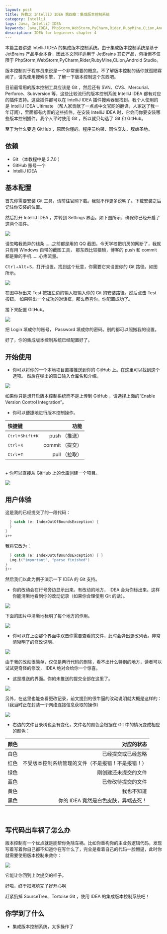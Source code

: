 ```yaml
---
layout: post
title: 传教之 IntelliJ IDEA 第四章：集成版本控制系统
category: IntelliJ
tags: Java, IntelliJ IDEA
keywords: Java,IDEA, PhpStorm,WebStorm,PyCharm,Rider,RubyMine,CLion,Android Studio,Git,GitHub
description: IDEA for beginners chapter 4
---
```


本篇主要讲述 IntelliJ IDEA 的集成版本控制系统。由于集成版本控制系统是基于 JetBrains 产品平台本身，因此本文同样适用于 JetBrains 其它产品，包括但不仅限于 PhpStorm,WebStorm,PyCharm,Rider,RubyMine,CLion,Android Studio。

版本控制对于程序员来说是一个非常重要的概念。不了解版本控制的话你就孤陋寡闻了，请先使用搜索引擎，了解一下版本控制这个东西吧。

目前最常用的版本控制工具应该是 Git ，然后还有 SVN、CVS、Mercurial、Perforce、Subversion 等，这些比较流行的版本控制系统 IntelliJ IDEA 都有对应的插件支持。这些插件都可以在 IntelliJ IDEA 插件搜索器里找到。我个人使用的是 IntelliJ IDEA Ultimate （帮人家贡献了一点点中文官网的翻译，人家送了我一年订阅），里面都有内置的这些插件。在安装 IntelliJ IDEA 时，它会问你要安装哪些版本控制插件。我个人平时使用 Git ，所以就只勾选了 Git 和 GitHub。

至于为什么要选 GitHub ，原因你懂的。程序员约架、同性交友、膜蛤圣地。

## 依赖

- Git （本教程中是 2.7.0 ）
- GitHub 账号一个
- IntelliJ IDEA

## 基本配置

首先你需要安装 Git 工具，请前往官网下载。我就不作更多说明了。下载安装之后记住你安装的位置。

然后打开 IntelliJ IDEA ，并转到 Settings 界面。如下图所示，确保你已经开启了这两个插件。

![](https://coding.net/u/ice1000/p/Images/git/raw/master/blog-img/old/java/idea4/1.png)

请忽略我诡异的线条……之前都是用的 QQ 截图，今天学校把机房的网断了，我就只有用 Windows 自带的截图工具，
那东西比较猥琐，博客的 push 和 commit 都是靠的手机……心疼流量。

<kbd>Ctrl</kbd>+<kbd>Alt</kbd>+<kbd>S</kbd>，打开设置。找到这个玩意，你需要它来设置你的 Git 路径。如图所示。

![](https://coding.net/u/ice1000/p/Images/git/raw/master/blog-img/old/java/idea4/2.png)

在图中标出来 Test 按钮左边的输入框输入你的 Git 的安装路径。然后点击 Test 按钮。
如果弹出一个成功的对话框，那么恭喜你，你配置成功了。

接下来配置 GitHub。

![](https://coding.net/u/ice1000/p/Images/git/raw/master/blog-img/old/java/idea4/3.png)

把 Login 填成你的账号， Password 填成你的密码。别的都可以照搬我的设置。

好了，你的集成版本控制系统已经配置好了。

## 开始使用

+ 你可以将你的一个本地项目直接推送到你的 GitHub 上。在这里可以找到这个选项。
然后在弹出的窗口输入仓库名和介绍。

![](https://coding.net/u/ice1000/p/Images/git/raw/master/blog-img/old/java/idea4/4.png)

如果你只是想开启版本控制系统而不是上传到 GitHub ，请选择上面的“Enable Version Control Integration”。

+ 你可以便捷地进行版本控制操作。

快捷键 | 功能
:---|---:
<kbd>Ctrl</kbd>+<kbd>Shift</kbd>+<kbd>K</kbd> | push （推送）
<kbd>Ctrl</kbd>+<kbd>K</kbd> | commit （提交）
<kbd>Ctrl</kbd>+<kbd>T</kbd> | pull （拉取）

<br/>
+ 你可以直接从 GitHub 上的仓库创建一个项目。

![](https://coding.net/u/ice1000/p/Images/git/raw/master/blog-img/old/java/idea4/5.png)

## 用户体验

这是我的已经提交了的一段代码：

```swift
  } catch (e: IndexOutOfBoundsException) {
  }
}
i++
```

我将它改为：

```swift
  } catch (e: IndexOutOfBoundsException) { }
  Log.i("important", "parse finished")
}
i++
```

然后我们以此为例子演示一下 IDEA 的 Git 支持。

+ 你的改动会在行号旁边显示出来。有改动的地方， IDEA 会为你标出来。这样你能清晰地看到你的改动记录（如果你合理使用 Git 的话）。

![](https://coding.net/u/ice1000/p/Images/git/raw/master/blog-img/old/java/idea4/6.png)

下面的图片中清晰地标明了每个地方的作用。

![](https://coding.net/u/ice1000/p/Images/git/raw/master/blog-img/old/java/idea4/7.png)

+ 你可以在上面那个界面中双击你需要查看的文件，此时会弹出更改列表。非常清晰明了的修改说明。

![](https://coding.net/u/ice1000/p/Images/git/raw/master/blog-img/old/java/idea4/8.png)

由于我的改动很简单，仅仅是两行代码的删除，看不出什么特别的地方，读者可以试试更奇怪的修改， IDEA 绝对会给你一个惊喜。

+ 这是推送的界面。你的未推送的提交全部在这里了。

![](https://coding.net/u/ice1000/p/Images/git/raw/master/blog-img/old/java/idea4/9.png)

另外，在这里也能查看更改记录，前文提到的很牛逼的改动说明就大概是这样的：（我当时正在封装一个网络连接信息获取的操作）

![](https://coding.net/u/ice1000/p/Images/git/raw/master/blog-img/old/java/idea4/10.png)

+ 右边的文件目录树也会有变化，文件名的颜色会根据在 Git 中的情况变成相应的颜色：

颜色|对应的状态
:---|---:
白色|已经提交或已经忽略
红色|不受版本控制系统管理的文件（不是报错！不是报错！）
绿色|刚创建还未提交的文件
蓝色|已修改待提交的文件
黄色|我也不知道
黑色|你的 IDEA 竟然是白色皮肤，异端去死！

<br/>

## 写代码出车祸了怎么办

版本控制有一个优点就是能帮你免除车祸。比如你重构你的主业务逻辑代码，发现写着写着你自己都不知道你在写什么了，完全是看着自己的代码一脸懵逼，此时你就需要使用版本控制来救你：

![](https://coding.net/u/ice1000/p/Images/git/raw/master/blog-img/old/java/idea4/11.png)

它能让你回到上次提交的样子。

好啦，终于把坑填完了~~好开心啊~~

赶紧扔掉 SourceTree、Tortoise Git ，使用 IDEA 的集成版本控制系统吧！

## 你学到了什么

+ 集成版本控制系统，太多操作了





